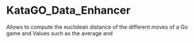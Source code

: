 # KataGO_Data_Enhancer
Allows to compute the euclidean distance of the different moves of a Go game and Values such as the average and
